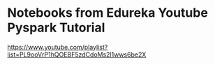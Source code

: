 # Notebooks from Edureka Youtube Pyspark Tutorial

https://www.youtube.com/playlist?list=PL9ooVrP1hQOEBF5zdCdoMs2l1wws6be2X